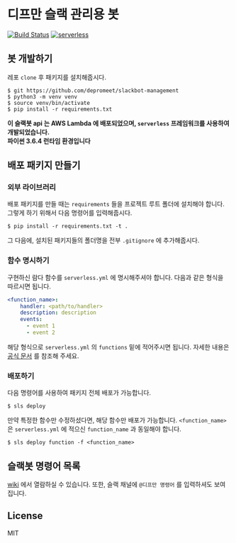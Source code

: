 # 디프만 슬랙 관리용 봇

[![Build Status](https://travis-ci.org/depromeet/slackbot-management.svg?branch=master)](https://travis-ci.org/depromeet/slackbot-management) [![serverless](http://public.serverless.com/badges/v3.svg)](http://www.serverless.com)


## 봇 개발하기

레포 `clone` 후 패키지를 설치해줍시다.

```
$ git https://github.com/depromeet/slackbot-management
$ python3 -m venv venv
$ source venv/bin/activate
$ pip install -r requirements.txt
```

**이 슬랙봇 api 는 AWS Lambda 에 배포되었으며, `serverless` 프레임워크를 사용하여 개발되었습니다.**  
**파이썬 3.6.4 런타임 환경입니다**

## 배포 패키지 만들기

### 외부 라이브러리
배포 패키지를 만들 때는 `requirements` 들을 프로젝트 루트 폴더에 설치해야 합니다. 그렇게 하기 위해서 다음 명령어를 입력해줍시다.
```
$ pip install -r requirements.txt -t .
```

그 다음에, 설치된 패키지들의 폴더명을 전부 `.gitignore` 에 추가해줍시다.

### 함수 명시하기
구현하신 람다 함수를 `serverless.yml` 에 명시해주셔야 합니다. 다음과 같은 형식을 따르시면 됩니다.

```YAML
<function_name>:
    handler: <path/to/handler>
    description: description
    events:
      - event 1
      - event 2
```

해당 형식으로 `serverless.yml` 의 `functions` 밑에 적어주시면 됩니다.
자세한 내용은 [공식 문서](https://serverless.com/framework/docs/providers/aws/guide/serverless.yml/) 를 참조해 주세요.

### 배포하기

다음 명령어를 사용하여 패키지 전체 배포가 가능합니다.
```
$ sls deploy
```

만약 특정한 함수만 수정하셨다면, 해당 함수만 배포가 가능합니다. `<function_name>` 은 `serverless.yml` 에 적으신 `function_name` 과 동일해야 합니다.
```
$ sls deploy function -f <function_name>
```

## 슬랙봇 명령어 목록

[wiki](https://github.com/depromeet/slackbot-management/wiki) 에서 열람하실 수 있습니다. 또한, 슬랙 채널에 `@디프만 명령어` 를 입력하셔도 보여집니다.

## License
MIT
